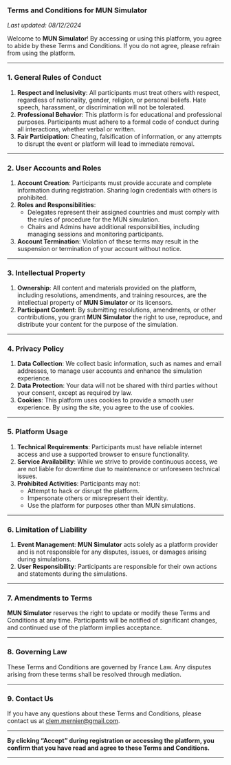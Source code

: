 
### **Terms and Conditions for MUN Simulator**

_Last updated: 08/12/2024_

Welcome to **MUN Simulator**! By accessing or using this platform, you agree to abide by these Terms and Conditions. If you do not agree, please refrain from using the platform.

---

### **1. General Rules of Conduct**
1. **Respect and Inclusivity**: All participants must treat others with respect, regardless of nationality, gender, religion, or personal beliefs. Hate speech, harassment, or discrimination will not be tolerated.
2. **Professional Behavior**: This platform is for educational and professional purposes. Participants must adhere to a formal code of conduct during all interactions, whether verbal or written.
3. **Fair Participation**: Cheating, falsification of information, or any attempts to disrupt the event or platform will lead to immediate removal.

---

### **2. User Accounts and Roles**
1. **Account Creation**: Participants must provide accurate and complete information during registration. Sharing login credentials with others is prohibited.
2. **Roles and Responsibilities**: 
   - Delegates represent their assigned countries and must comply with the rules of procedure for the MUN simulation.
   - Chairs and Admins have additional responsibilities, including managing sessions and monitoring participants.
3. **Account Termination**: Violation of these terms may result in the suspension or termination of your account without notice.

---

### **3. Intellectual Property**
1. **Ownership**: All content and materials provided on the platform, including resolutions, amendments, and training resources, are the intellectual property of **MUN Simulator** or its licensors.
2. **Participant Content**: By submitting resolutions, amendments, or other contributions, you grant **MUN Simulator** the right to use, reproduce, and distribute your content for the purpose of the simulation.

---

### **4. Privacy Policy**
1. **Data Collection**: We collect basic information, such as names and email addresses, to manage user accounts and enhance the simulation experience.
2. **Data Protection**: Your data will not be shared with third parties without your consent, except as required by law.
3. **Cookies**: This platform uses cookies to provide a smooth user experience. By using the site, you agree to the use of cookies.

---

### **5. Platform Usage**
1. **Technical Requirements**: Participants must have reliable internet access and use a supported browser to ensure functionality.
2. **Service Availability**: While we strive to provide continuous access, we are not liable for downtime due to maintenance or unforeseen technical issues.
3. **Prohibited Activities**: Participants may not:
   - Attempt to hack or disrupt the platform.
   - Impersonate others or misrepresent their identity.
   - Use the platform for purposes other than MUN simulations.

---

### **6. Limitation of Liability**
1. **Event Management**: **MUN Simulator** acts solely as a platform provider and is not responsible for any disputes, issues, or damages arising during simulations.
2. **User Responsibility**: Participants are responsible for their own actions and statements during the simulations.

---

### **7. Amendments to Terms**
**MUN Simulator** reserves the right to update or modify these Terms and Conditions at any time. Participants will be notified of significant changes, and continued use of the platform implies acceptance.

---

### **8. Governing Law**
These Terms and Conditions are governed by France Law. Any disputes arising from these terms shall be resolved through mediation.

---

### **9. Contact Us**
If you have any questions about these Terms and Conditions, please contact us at clem.mernier@gmail.com.

---

**By clicking “Accept” during registration or accessing the platform, you confirm that you have read and agree to these Terms and Conditions.** 

---

